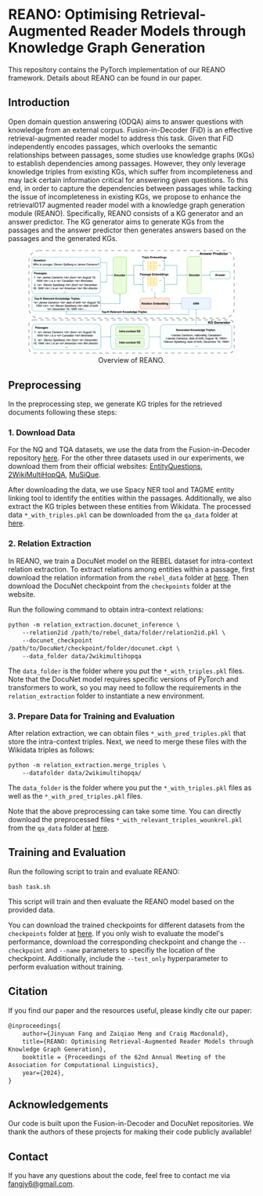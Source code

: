 # REANO: Optimising Retrieval-Augmented Reader Models through Knowledge Graph Generation 

This repository contains the PyTorch implementation of our REANO framework. Details about REANO can be found in our paper.

## Introduction 
Open domain question answering (ODQA) aims to answer questions with knowledge from an external corpus. Fusion-in-Decoder (FiD) is an effective retrieval-augmented reader model to address this task. Given that FiD independently encodes passages, which overlooks the semantic relationships between passages, some studies use knowledge graphs (KGs) to establish dependencies among passages. However, they only leverage knowledge triples from existing KGs, which suffer from incompleteness and may lack certain information critical for answering given questions. To this end, in order to capture the dependencies between passages while tacking the issue of incompleteness in existing KGs, we propose to enhance the retrieval017 augmented reader model with a knowledge graph generation module (REANO). Specifically, REANO consists of a KG generator and an answer predictor. The KG generator aims to generate KGs from the passages and the answer predictor then generates answers based on the passages and the generated KGs.

<figure style="text-align: center;">
  <img src="figures/reano.png" alt="model">
  <figcaption>Overview of REANO.</figcaption>
</figure>

## Preprocessing 

In the preprocessing step, we generate KG triples for the retrieved documents following these steps: 

### 1. Download Data 
For the NQ and TQA datasets, we use the data from the Fusion-in-Decoder repository [here](https://github.com/facebookresearch/FiD). For the other three datasets used in our experiments, we download them from their official websites: [EntityQuestions](https://github.com/princeton-nlp/EntityQuestions), [2WikiMultiHopQA](https://github.com/Alab-NII/2wikimultihop), [MuSiQue](https://github.com/StonyBrookNLP/musique). 

After downloading the data, we use Spacy NER tool and TAGME entity linking tool to identify the entities within the passages. Additionally, we also extract the KG triples between these entities from Wikidata. The processed data `*_with_triples.pkl` can be downloaded from the `qa_data` folder at [here](https://osf.io/wn2q7/). 

### 2. Relation Extraction

In REANO, we train a DocuNet model on the REBEL dataset for intra-context relation extraction. To extract relations among entities within a passage, first download the relation information from the `rebel_data` folder at [here](https://osf.io/wn2q7/). Then download the DocuNet checkpoint from the `checkpoints` folder at the website. 

Run the following command to obtain intra-context relations:
```
python -m relation_extraction.docunet_inference \
    --relation2id /path/to/rebel_data/folder/relation2id.pkl \
    --docunet_checkpoint /path/to/DocuNet/checkpoint/folder/docunet.ckpt \
    --data_folder data/2wikimultihopqa
```
The `data_folder` is the folder where you put the `*_with_triples.pkl` files. Note that the DocuNet model requires specific versions of PyTorch and transformers to work, so you may need to follow the requirements in the `relation_extraction` folder to instantiate a new environment. 

### 3. Prepare Data for Training and Evaluation 

After relation extraction, we can obtain files `*_with_pred_triples.pkl` that store the intra-context triples. Next, we need to merge these files with the Wikidata triples as follows:
```
python -m relation_extraction.merge_triples \
    --datafolder data/2wikimultihopqa/
```
The `data_folder` is the folder where you put the `*_with_triples.pkl` files as well as the `*_with_pred_triples.pkl` files. 

Note that the above preprocessing can take some time. You can directly download the preprocessed files `*_with_relevant_triples_wounkrel.pkl` from the `qa_data` folder at [here](https://osf.io/wn2q7/).

## Training and Evaluation 
Run the following script to train and evaluate REANO: 
```
bash task.sh 
``` 
This script will train and then evaluate the REANO model based on the provided data. 

You can download the trained checkpoints for different datasets from the `checkpoints` folder at [here](https://osf.io/wn2q7/). If you only wish to evaluate the model's performance, download the corresponding checkpoint and change the `--checkpoint` and `--name` parameters to specifiy the location of the checkpoint. Additionally, include the `--test_only` hyperparameter to perform evaluation without training.

## Citation 
If you find our paper and the resources useful, please kindly cite our paper:
```
@inproceedings{
    author={Jinyuan Fang and Zaiqiao Meng and Craig Macdonald},
    title={REANO: Optimising Retrieval-Augmented Reader Models through Knowledge Graph Generation}, 
    booktitle = {Proceedings of the 62nd Annual Meeting of the Association for Computational Linguistics},
    year={2024},
}
```
## Acknowledgements 
Our code is built upon the Fusion-in-Decoder and DocuNet repositories. We thank the authors of these projects for making their code publicly available!

## Contact 

If you have any questions about the code, feel free to contact me via fangjy6@gmail.com. 